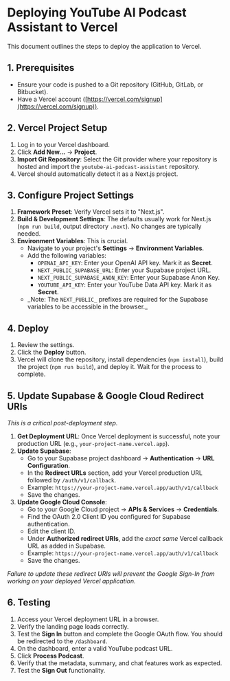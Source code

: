 # Deploying YouTube AI Podcast Assistant to Vercel

This document outlines the steps to deploy the application to Vercel.

## 1. Prerequisites

- Ensure your code is pushed to a Git repository (GitHub, GitLab, or Bitbucket).
- Have a Vercel account ([https://vercel.com/signup](https://vercel.com/signup)).

## 2. Vercel Project Setup

1.  Log in to your Vercel dashboard.
2.  Click **Add New...** -> **Project**.
3.  **Import Git Repository**: Select the Git provider where your repository is hosted and import the `youtube-ai-podcast-assistant` repository.
4.  Vercel should automatically detect it as a Next.js project.

## 3. Configure Project Settings

1.  **Framework Preset**: Verify Vercel sets it to "Next.js".
2.  **Build & Development Settings**: The defaults usually work for Next.js (`npm run build`, output directory `.next`). No changes are typically needed.
3.  **Environment Variables**: This is crucial.
    - Navigate to your project's **Settings** -> **Environment Variables**.
    - Add the following variables:
      - `OPENAI_API_KEY`: Enter your OpenAI API key. Mark it as **Secret**.
      - `NEXT_PUBLIC_SUPABASE_URL`: Enter your Supabase project URL.
      - `NEXT_PUBLIC_SUPABASE_ANON_KEY`: Enter your Supabase Anon Key.
      - `YOUTUBE_API_KEY`: Enter your YouTube Data API key. Mark it as **Secret**.
    - _Note: The `NEXT_PUBLIC_` prefixes are required for the Supabase variables to be accessible in the browser.\_

## 4. Deploy

1.  Review the settings.
2.  Click the **Deploy** button.
3.  Vercel will clone the repository, install dependencies (`npm install`), build the project (`npm run build`), and deploy it. Wait for the process to complete.

## 5. Update Supabase & Google Cloud Redirect URIs

_This is a critical post-deployment step._

1.  **Get Deployment URL**: Once Vercel deployment is successful, note your production URL (e.g., `your-project-name.vercel.app`).
2.  **Update Supabase**:
    - Go to your Supabase project dashboard -> **Authentication** -> **URL Configuration**.
    - In the **Redirect URLs** section, add your Vercel production URL followed by `/auth/v1/callback`.
    - Example: `https://your-project-name.vercel.app/auth/v1/callback`
    - Save the changes.
3.  **Update Google Cloud Console**:
    - Go to your Google Cloud project -> **APIs & Services** -> **Credentials**.
    - Find the OAuth 2.0 Client ID you configured for Supabase authentication.
    - Edit the client ID.
    - Under **Authorized redirect URIs**, add the _exact same_ Vercel callback URL as added in Supabase.
    - Example: `https://your-project-name.vercel.app/auth/v1/callback`
    - Save the changes.

_Failure to update these redirect URIs will prevent the Google Sign-In from working on your deployed Vercel application._

## 6. Testing

1.  Access your Vercel deployment URL in a browser.
2.  Verify the landing page loads correctly.
3.  Test the **Sign In** button and complete the Google OAuth flow. You should be redirected to the `/dashboard`.
4.  On the dashboard, enter a valid YouTube podcast URL.
5.  Click **Process Podcast**.
6.  Verify that the metadata, summary, and chat features work as expected.
7.  Test the **Sign Out** functionality.
